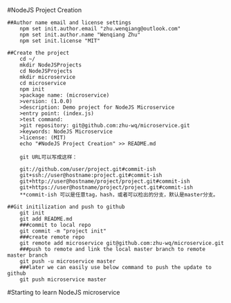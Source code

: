 #NodeJS Project Creation

	##Author name email and license settings
		npm set init.author.email "zhu.wenqiang@outlook.com" 
		npm set init.author.name "Wenqiang Zhu"
		npm set init.license "MIT"

	##Create the project
		cd ~/
		mkdir NodeJSProjects
		cd NodeJSProjects
		mkdir microservice
		cd microservice
		npm init
		>package name: (microservice)
		>version: (1.0.0)
		>description: Demo project for NodeJS Microservice
		>entry point: (index.js)
		>test command:
		>git repository: git@github.com:zhu-wq/microservice.git
		>keywords: NodeJS Microservice
		>license: (MIT)
		echo "#NodeJS Project Creation" >> README.md

		git URL可以写成这样：

		git://github.com/user/project.git#commit-ish
		git+ssh://user@hostname:project.git#commit-ish
		git+http://user@hostname/project/project.git#commit-ish
		git+https://user@hostname/project/project.git#commit-ish
		**commit-ish 可以是任意tag，hash，或者可以检出的分支，默认是master分支。

	##Git initilization and push to github
		git init
		git add README.md
		###commit to local repo
		git commit -m "project init"
		###create remote repo
		git remote add microservice git@github.com:zhu-wq/microservice.git
		###push to remote and link the local master branch to remote master branch
		git push -u microservice master
		###later we can easily use below command to push the update to github
		git push microservice master

#Starting to learn NodeJS microservice